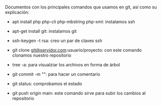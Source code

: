 Documentos con los principales comandos que usamos en git, así como su explicación:

* apt install php php-cli php-mbstring php-xml: instalamos ssh

* apt-get install git: instalamos git

* ssh-keygen -t rsa: creo un par de claves ssh

* git clone git@servidor.com:usuario/proyecto: con este comando clonamos nuestro repositorio

* tree -a: para visualziar los archivos en forma de árbol

* git commit -m "": para hacer un comentario 

* git status: comprobamos el estado 

* git push origin main: este comando sirve para subir los cambios al repositorio

